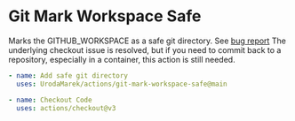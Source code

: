 # Git Mark Workspace Safe

Marks the GITHUB_WORKSPACE as a safe git directory. See [bug report](https://github.com/actions/checkout/issues/760)
The underlying checkout issue is resolved, but if you need to commit back to a repository, especially in a container, this action is still needed.

```yaml
- name: Add safe git directory
  uses: UrodaMarek/actions/git-mark-workspace-safe@main

- name: Checkout Code
  uses: actions/checkout@v3
```

